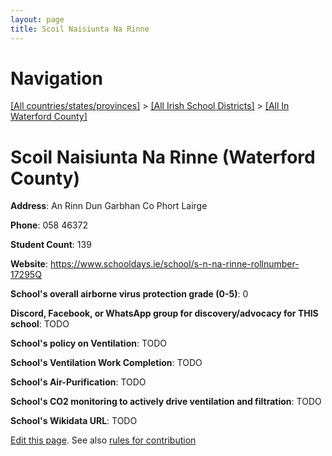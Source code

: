 ```yaml
---
layout: page
title: Scoil Naisiunta Na Rinne
---
```

# Navigation

[[All countries/states/provinces]](../../..) > [[All Irish School Districts]](../..) > [[All In Waterford County]](..)

# Scoil Naisiunta Na Rinne (Waterford County)

**Address**: An Rinn Dun Garbhan Co Phort Lairge

**Phone**: 058 46372

**Student Count**: 139

**Website**: <https://www.schooldays.ie/school/s-n-na-rinne-rollnumber-17295Q>

**School's overall airborne virus protection grade (0-5)**: 0

**Discord, Facebook, or WhatsApp group for discovery/advocacy for THIS school**: TODO

**School's policy on Ventilation**: TODO

**School's Ventilation Work Completion**: TODO

**School's Air-Purification**: TODO

**School's CO2 monitoring to actively drive ventilation and filtration**: TODO

**School's Wikidata URL**: TODO


[Edit this page](https://github.com/ventilate-schools/Ireland/edit/main/./Waterford_County/Scoil_Naisiunta_Na_Rinne.md). See also [rules for contribution](../../../contribution-rules/)